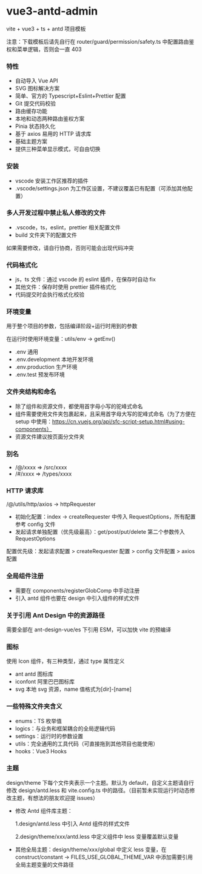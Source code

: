 # vue3-antd-admin

vite + vue3 + ts + antd 项目模板

注意：下载模板后请先自行在 router/guard/permission/safety.ts 中配置路由鉴权和菜单逻辑，否则会一直 403

### 特性

- 自动导入 Vue API
- SVG 图标解决方案
- 简单、官方的 Typescript+Eslint+Prettier 配置
- Git 提交代码校验
- 路由缓存功能
- 本地和动态两种路由鉴权方案
- Pinia 状态持久化
- 基于 axios 易用的 HTTP 请求库
- 基础主题方案
- 提供三种菜单显示模式，可自由切换

### 安装

- vscode 安装工作区推荐的插件
- .vscode/settings.json 为工作区设置，不建议覆盖已有配置（可添加其他配置）

### 多人开发过程中禁止私人修改的文件

- .vscode，ts，eslint，prettier 相关配置文件
- build 文件夹下的配置文件

如果需要修改，请自行协商，否则可能会出现代码冲突

### 代码格式化

- js，ts 文件：通过 vscode 的 eslint 插件，在保存时自动 fix
- 其他文件：保存时使用 prettier 插件格式化
- 代码提交时会执行格式化校验

### 环境变量

用于整个项目的参数，包括编译阶段+运行时用到的参数

在运行时使用环境变量：utils/env -> getEnv()

- .env 通用
- .env.development 本地开发环境
- .env.production 生产环境
- .env.test 预发布环境

### 文件夹结构和命名

- 除了组件和资源文件，都使用首字母小写的驼峰式命名
- 组件需要使用文件夹包裹起来，且采用首字母大写的驼峰式命名（为了方便在 setup 中使用：https://cn.vuejs.org/api/sfc-script-setup.html#using-components）
- 资源文件建议按页面分文件夹

### 别名

- /@/xxxx => /src/xxxx
- /#/xxxx => /types/xxxx

### HTTP 请求库

/@/utils/http/axios -> httpRequester

- 初始化配置：index -> createRequester 中传入 RequestOptions，所有配置参考 config 文件
- 发起请求单独配置（优先级最高）：get/post/put/delete 第二个参数传入 RequestOptions

配置优先级：发起请求配置 > createRequester 配置 > config 文件配置 > axios 配置

### 全局组件注册

- 需要在 components/registerGlobComp 中手动注册
- 引入 antd 组件也要在 design 中引入组件的样式文件

### 关于引用 Ant Design 中的资源路径

需要全部在 ant-design-vue/es 下引用 ESM，可以加快 vite 的预编译

### 图标

使用 Icon 组件，有三种类型，通过 type 属性定义

- ant antd 图标库
- iconfont 阿里巴巴图标库
- svg 本地 svg 资源，name 值格式为[dir]-[name]

### 一些特殊文件夹含义

- enums：TS 枚举值
- logics：与业务和框架耦合的全局逻辑代码
- settings：运行时的参数设置
- utils：完全通用的工具代码（可直接拖到其他项目也能使用）
- hooks：Vue3 Hooks

### 主题

design/theme 下每个文件夹表示一个主题。默认为 default，自定义主题请自行修改 design/antd.less 和 vite.config.ts 中的路径。（目前暂未实现运行时动态修改主题，有想法的朋友欢迎提 issues）

- 修改 Antd 组件库主题：

  1.design/antd.less 中引入 Antd 组件的样式文件

  2.design/theme/xxx/antd.less 中定义组件中 less 变量覆盖默认变量

- 其他全局主题：design/theme/xxx/global 中定义 less 变量，在 construct/constant -> FILES_USE_GLOBAL_THEME_VAR 中添加需要引用全局主题变量的文件路径
